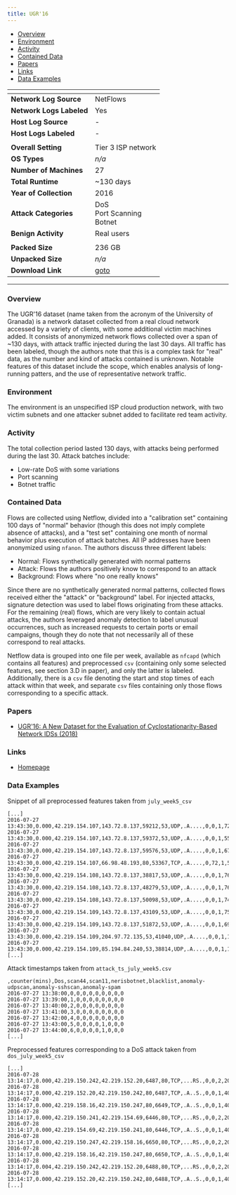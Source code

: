 ```yaml
---
title: UGR'16
---
```


- [Overview](#overview)
- [Environment](#environment)
- [Activity](#activity)
- [Contained Data](#contained-data)
- [Papers](#papers)
- [Links](#links)
- [Data Examples](#data-examples)

| <!-- -->                 | <!-- -->                                |
|--------------------------|-----------------------------------------|
| **Network Log Source**   | NetFlows                                |
| **Network Logs Labeled** | Yes                                     |
| **Host Log Source**      | -                                       |
| **Host Logs Labeled**    | -                                       |
|                          |                                         |
| **Overall Setting**      | Tier 3 ISP network                      |
| **OS Types**             | _n/a_                                   |
| **Number of Machines**   | 27                                      |
| **Total Runtime**        | ~130 days                               |
| **Year of Collection**   | 2016                                    |
| **Attack Categories**    | DoS<br/>Port Scanning<br/>Botnet        |
| **Benign Activity**       | Real users                              |
|                          |                                         |
| **Packed Size**          | 236 GB                                  |
| **Unpacked Size**        | _n/a_                                   |
| **Download Link**        | [goto](https://nesg.ugr.es/nesg-ugr16/) |

***

### Overview

The UGR'16 dataset (name taken from the acronym of the University of Granada) is a network dataset collected from a real
cloud network accessed by a variety of clients, with some additional victim machines added.
It consists of anonymized network flows collected over a span of ~130 days, with attack traffic injected during the last
30 days.
All traffic has been labeled, though the authors note that this is a complex task for "real" data, as the number and
kind of attacks contained is unknown.
Notable features of this dataset include the scope, which enables analysis of long-running patters, and the use of
representative network traffic.

### Environment

The environment is an unspecified ISP cloud production network, with two victim subnets and one attacker subnet added to
facilitate red team activity.

### Activity

The total collection period lasted 130 days, with attacks being performed during the last 30.
Attack batches include:

- Low-rate DoS with some variations
- Port scanning
- Botnet traffic

### Contained Data

Flows are collected using Netflow, divided into a "calibration set" containing 100 days of "normal" behavior (though
this does not imply complete absence of attacks), and a "test set" containing one month of normal behavior plus
execution of attack batches.
All IP addresses have been anonymized using `nfanon`.
The authors discuss three different labels:

- Normal: Flows synthetically generated with normal patterns
- Attack: Flows the authors positively know to correspond to an attack
- Background: Flows where "no one really knows"

Since there are no synthetically generated normal patterns, collected flows received either the "attack" or "background"
label.
For injected attacks, signature detection was used to label flows originating from these attacks.
For the remaining (real) flows, which are very likely to contain actual attacks, the authors leveraged anomaly detection
to label unusual occurrences, such as increased requests to certain ports or email campaigns, though they do note that
not necessarily all of these correspond to real attacks.

Netflow data is grouped into one file per week, available as `nfcapd` (which contains all features) and
preprocessed `csv` (containing only some selected features, see section 3.D in paper), and only the latter is labeled.
Additionally, there is a `csv` file denoting the start and stop times of each attack within that week, and
separate `csv` files containing only those flows corresponding to a specific attack.

### Papers

- [UGR'16: A New Dataset for the Evaluation of Cyclostationarity-Based Network IDSs (2018)](https://doi.org/10.1016/j.cose.2017.11.004)

### Links

- [Homepage](https://nesg.ugr.es/nesg-ugr16/)

### Data Examples

Snippet of all preprocessed features taken from `july_week5_csv`

```
[...]
2016-07-27 13:43:30,0.000,42.219.154.107,143.72.8.137,59212,53,UDP,.A....,0,0,1,72,background
2016-07-27 13:43:30,0.000,42.219.154.107,143.72.8.137,59372,53,UDP,.A....,0,0,1,55,background
2016-07-27 13:43:30,0.000,42.219.154.107,143.72.8.137,59576,53,UDP,.A....,0,0,1,67,background
2016-07-27 13:43:30,0.000,42.219.154.107,66.98.48.193,80,53367,TCP,.A....,0,72,1,52,background
2016-07-27 13:43:30,0.000,42.219.154.108,143.72.8.137,38817,53,UDP,.A....,0,0,1,76,background
2016-07-27 13:43:30,0.000,42.219.154.108,143.72.8.137,48279,53,UDP,.A....,0,0,1,76,background
2016-07-27 13:43:30,0.000,42.219.154.108,143.72.8.137,50098,53,UDP,.A....,0,0,1,74,background
2016-07-27 13:43:30,0.000,42.219.154.109,143.72.8.137,43109,53,UDP,.A....,0,0,1,75,background
2016-07-27 13:43:30,0.000,42.219.154.109,143.72.8.137,51872,53,UDP,.A....,0,0,1,69,background
2016-07-27 13:43:30,0.000,42.219.154.109,204.97.72.135,53,41040,UDP,.A....,0,0,1,176,background
2016-07-27 13:43:30,0.000,42.219.154.109,85.194.84.240,53,38814,UDP,.A....,0,0,1,160,background
[...]
```

Attack timestamps taken from `attack_ts_july_week5.csv`

```
,counter(mins),Dos,scan44,scan11,nerisbotnet,blacklist,anomaly-udpscan,anomaly-sshscan,anomaly-spam
2016-07-27 13:38:00,0,0,0,0,0,0,0,0,0
2016-07-27 13:39:00,1,0,0,0,0,0,0,0,0
2016-07-27 13:40:00,2,0,0,0,0,0,0,0,0
2016-07-27 13:41:00,3,0,0,0,0,0,0,0,0
2016-07-27 13:42:00,4,0,0,0,0,0,0,0,0
2016-07-27 13:43:00,5,0,0,0,0,1,0,0,0
2016-07-27 13:44:00,6,0,0,0,0,1,0,0,0
[...]
```

Preprocessed features corresponding to a DoS attack taken from `dos_july_week5_csv`

```
[...]
2016-07-28 13:14:17,0.000,42.219.150.242,42.219.152.20,6487,80,TCP,...RS.,0,0,2,200,dos
2016-07-28 13:14:17,0.000,42.219.152.20,42.219.150.242,80,6487,TCP,.A..S.,0,0,1,40,dos
2016-07-28 13:14:17,0.000,42.219.158.16,42.219.150.247,80,6649,TCP,.A..S.,0,0,1,40,dos
2016-07-28 13:14:17,0.000,42.219.150.241,42.219.154.69,6446,80,TCP,...RS.,0,0,2,200,dos
2016-07-28 13:14:17,0.000,42.219.154.69,42.219.150.241,80,6446,TCP,.A..S.,0,0,1,40,dos
2016-07-28 13:14:17,0.000,42.219.150.247,42.219.158.16,6650,80,TCP,...RS.,0,0,2,200,dos
2016-07-28 13:14:17,0.000,42.219.158.16,42.219.150.247,80,6650,TCP,.A..S.,0,0,1,40,dos
2016-07-28 13:14:17,0.004,42.219.150.242,42.219.152.20,6488,80,TCP,...RS.,0,0,2,200,dos
2016-07-28 13:14:17,0.000,42.219.152.20,42.219.150.242,80,6488,TCP,.A..S.,0,0,1,40,dos
[...]
```